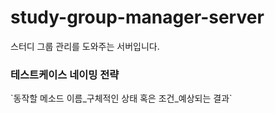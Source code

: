 # study-group-manager-server

스터디 그룹 관리를 도와주는 서버입니다.

### 테스트케이스 네이밍 전략
\`동작할 메소드 이름_구체적인 상태 혹은 조건_예상되는 결과\`
